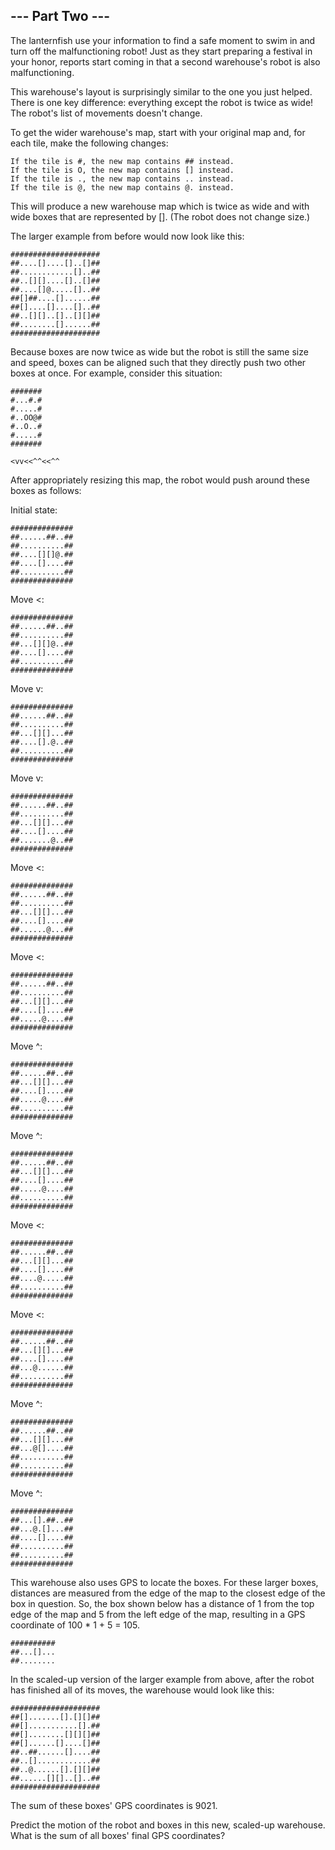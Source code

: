 ## --- Part Two ---
The lanternfish use your information to find a safe moment to swim in and turn off the malfunctioning robot! Just as they start preparing a festival in your honor, reports start coming in that a second warehouse's robot is also malfunctioning.

This warehouse's layout is surprisingly similar to the one you just helped. There is one key difference: everything except the robot is twice as wide! The robot's list of movements doesn't change.

To get the wider warehouse's map, start with your original map and, for each tile, make the following changes:

```
If the tile is #, the new map contains ## instead.
If the tile is O, the new map contains [] instead.
If the tile is ., the new map contains .. instead.
If the tile is @, the new map contains @. instead.
```
This will produce a new warehouse map which is twice as wide and with wide boxes that are represented by []. (The robot does not change size.)

The larger example from before would now look like this:

```
####################
##....[]....[]..[]##
##............[]..##
##..[][]....[]..[]##
##....[]@.....[]..##
##[]##....[]......##
##[]....[]....[]..##
##..[][]..[]..[][]##
##........[]......##
####################
```

Because boxes are now twice as wide but the robot is still the same size and speed, boxes can be aligned such that they directly push two other boxes at once. For example, consider this situation:

```
#######
#...#.#
#.....#
#..OO@#
#..O..#
#.....#
#######

<vv<<^^<<^^
```

After appropriately resizing this map, the robot would push around these boxes as follows:

Initial state:

```
##############
##......##..##
##..........##
##....[][]@.##
##....[]....##
##..........##
##############
```

Move <:

```
##############
##......##..##
##..........##
##...[][]@..##
##....[]....##
##..........##
##############
```

Move v:

```
##############
##......##..##
##..........##
##...[][]...##
##....[].@..##
##..........##
##############
```

Move v:

```
##############
##......##..##
##..........##
##...[][]...##
##....[]....##
##.......@..##
##############
```

Move <:

```
##############
##......##..##
##..........##
##...[][]...##
##....[]....##
##......@...##
##############
```

Move <:

```
##############
##......##..##
##..........##
##...[][]...##
##....[]....##
##.....@....##
##############
```

Move ^:

```
##############
##......##..##
##...[][]...##
##....[]....##
##.....@....##
##..........##
##############
```

Move ^:

```
##############
##......##..##
##...[][]...##
##....[]....##
##.....@....##
##..........##
##############
```

Move <:

```
##############
##......##..##
##...[][]...##
##....[]....##
##....@.....##
##..........##
##############
```

Move <:

```
##############
##......##..##
##...[][]...##
##....[]....##
##...@......##
##..........##
##############
```

Move ^:

```
##############
##......##..##
##...[][]...##
##...@[]....##
##..........##
##..........##
##############
```

Move ^:

```
##############
##...[].##..##
##...@.[]...##
##....[]....##
##..........##
##..........##
##############
```

This warehouse also uses GPS to locate the boxes. For these larger boxes, distances are measured from the edge of the map to the closest edge of the box in question. So, the box shown below has a distance of 1 from the top edge of the map and 5 from the left edge of the map, resulting in a GPS coordinate of 100 * 1 + 5 = 105.

```
##########
##...[]...
##........
```

In the scaled-up version of the larger example from above, after the robot has finished all of its moves, the warehouse would look like this:

```
####################
##[].......[].[][]##
##[]...........[].##
##[]........[][][]##
##[]......[]....[]##
##..##......[]....##
##..[]............##
##..@......[].[][]##
##......[][]..[]..##
####################
```

The sum of these boxes' GPS coordinates is 9021.

Predict the motion of the robot and boxes in this new, scaled-up warehouse. What is the sum of all boxes' final GPS coordinates?